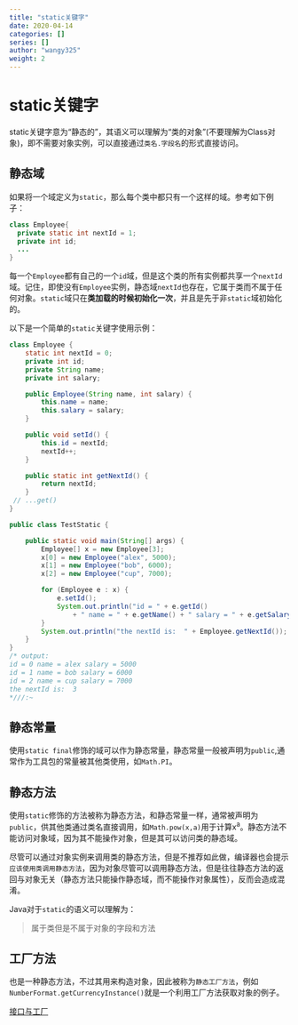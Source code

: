 ```yaml
---
title: "static关键字"
date: 2020-04-14
categories: []
series: []
author: "wangy325"
weight: 2
---
```


# static关键字

static关键字意为“静态的”，其语义可以理解为“类的对象”(不要理解为Class对象)，即不需要对象实例，可以直接通过`类名.字段名`的形式直接访问。

<!--more-->

##  静态域

如果将一个域定义为`static`，那么每个类中都只有一个这样的域。参考如下例子：

```java
class Employee{
  private static int nextId = 1;
  private int id;
  ...
}
```

每一个`Employee`都有自己的一个`id`域，但是这个类的所有实例都共享一个`nextId`域。记住，即使没有`Employee`实例，静态域`nextId`也存在，它属于类而不属于任何对象。`static`域只在**类加载的时候初始化一次**，并且是先于非`static`域初始化的。

以下是一个简单的`static`关键字使用示例：

```java
class Employee {
    static int nextId = 0;
    private int id;
    private String name;
    private int salary;

    public Employee(String name, int salary) {
        this.name = name;
        this.salary = salary;
    }

    public void setId() {
        this.id = nextId;
        nextId++;
    }

    public static int getNextId() {
        return nextId;
    }
 // ...get()
}

public class TestStatic {

    public static void main(String[] args) {
        Employee[] x = new Employee[3];
        x[0] = new Employee("alex", 5000);
        x[1] = new Employee("bob", 6000);
        x[2] = new Employee("cup", 7000);

        for (Employee e : x) {
            e.setId();
            System.out.println("id = " + e.getId()
                + " name = " + e.getName() + " salary = " + e.getSalary());
        }
        System.out.println("the nextId is:  " + Employee.getNextId());
    }
}
/* output:
id = 0 name = alex salary = 5000
id = 1 name = bob salary = 6000
id = 2 name = cup salary = 7000
the nextId is:  3
*///:~
```



##  静态常量

使用`static final`修饰的域可以作为静态常量，静态常量一般被声明为`public`,通常作为工具包的常量被其他类使用，如`Math.PI`。

##  <span id = "m20">静态方法</span>

使用`static`修饰的方法被称为静态方法，和静态常量一样，通常被声明为`public`，供其他类通过类名直接调用，如`Math.pow(x,a)`用于计算x<sup>a</sup>。静态方法不能访问对象域，因为其不能操作对象，但是其可以访问类的静态域。

尽管可以通过对象实例来调用类的静态方法，但是不推荐如此做，编译器也会提示`应该使用类调用静态方法`，因为对象尽管可以调用静态方法，但是往往静态方法的返回与对象无关（静态方法只能操作静态域，而不能操作对象属性），反而会造成混淆。

Java对于`static`的语义可以理解为：

> 属于类但是不属于对象的字段和方法

##  工厂方法

也是一种静态方法，不过其用来构造对象，因此被称为`静态工厂方法`，例如`NumberFormat.getCurrencyInstance()`就是一个利用工厂方法获取对象的例子。

[接口与工厂](6_抽象类与接口/factory)

